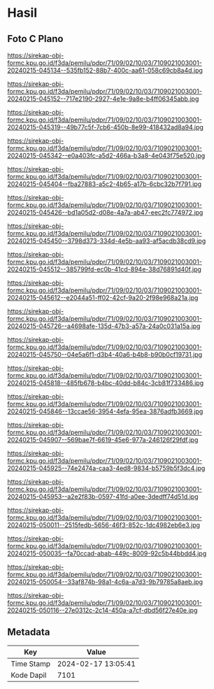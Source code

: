# Hasil

## Foto C Plano

https://sirekap-obj-formc.kpu.go.id/f3da/pemilu/pdpr/71/09/02/10/03/7109021003001-20240215-045134--535fb152-88b7-400c-aa61-058c69cb8a4d.jpg

https://sirekap-obj-formc.kpu.go.id/f3da/pemilu/pdpr/71/09/02/10/03/7109021003001-20240215-045152--717e2190-2927-4e1e-9a8e-b4ff06345abb.jpg

https://sirekap-obj-formc.kpu.go.id/f3da/pemilu/pdpr/71/09/02/10/03/7109021003001-20240215-045319--49b77c5f-7cb6-450b-8e99-418432ad8a94.jpg

https://sirekap-obj-formc.kpu.go.id/f3da/pemilu/pdpr/71/09/02/10/03/7109021003001-20240215-045342--e0a403fc-a5d2-466a-b3a8-4e043f75e520.jpg

https://sirekap-obj-formc.kpu.go.id/f3da/pemilu/pdpr/71/09/02/10/03/7109021003001-20240215-045404--fba27883-a5c2-4b65-a17b-6cbc32b7f791.jpg

https://sirekap-obj-formc.kpu.go.id/f3da/pemilu/pdpr/71/09/02/10/03/7109021003001-20240215-045426--bd1a05d2-d08e-4a7a-ab47-eec2fc774972.jpg

https://sirekap-obj-formc.kpu.go.id/f3da/pemilu/pdpr/71/09/02/10/03/7109021003001-20240215-045450--3798d373-334d-4e5b-aa93-af5acdb38cd9.jpg

https://sirekap-obj-formc.kpu.go.id/f3da/pemilu/pdpr/71/09/02/10/03/7109021003001-20240215-045512--385799fd-ec0b-41cd-894e-38d76891d40f.jpg

https://sirekap-obj-formc.kpu.go.id/f3da/pemilu/pdpr/71/09/02/10/03/7109021003001-20240215-045612--e2044a51-ff02-42cf-9a20-2f98e968a21a.jpg

https://sirekap-obj-formc.kpu.go.id/f3da/pemilu/pdpr/71/09/02/10/03/7109021003001-20240215-045726--a4698afe-135d-47b3-a57a-24a0c031a15a.jpg

https://sirekap-obj-formc.kpu.go.id/f3da/pemilu/pdpr/71/09/02/10/03/7109021003001-20240215-045750--04e5a6f1-d3b4-40a6-b4b8-b90b0cf19731.jpg

https://sirekap-obj-formc.kpu.go.id/f3da/pemilu/pdpr/71/09/02/10/03/7109021003001-20240215-045818--485fb678-b4bc-40dd-b84c-3cb81f733486.jpg

https://sirekap-obj-formc.kpu.go.id/f3da/pemilu/pdpr/71/09/02/10/03/7109021003001-20240215-045846--13ccae56-3954-4efa-95ea-3876adfb3669.jpg

https://sirekap-obj-formc.kpu.go.id/f3da/pemilu/pdpr/71/09/02/10/03/7109021003001-20240215-045907--569bae7f-6619-45e6-977a-246126f29fdf.jpg

https://sirekap-obj-formc.kpu.go.id/f3da/pemilu/pdpr/71/09/02/10/03/7109021003001-20240215-045925--74e2474a-caa3-4ed8-9834-b5759b5f3dc4.jpg

https://sirekap-obj-formc.kpu.go.id/f3da/pemilu/pdpr/71/09/02/10/03/7109021003001-20240215-045953--a2e2f83b-0597-41fd-a0ee-3dedff74d51d.jpg

https://sirekap-obj-formc.kpu.go.id/f3da/pemilu/pdpr/71/09/02/10/03/7109021003001-20240215-050011--2515fedb-5656-46f3-852c-1dc4982eb6e3.jpg

https://sirekap-obj-formc.kpu.go.id/f3da/pemilu/pdpr/71/09/02/10/03/7109021003001-20240215-050035--fa70ccad-abab-449c-8009-92c5b44bbdd4.jpg

https://sirekap-obj-formc.kpu.go.id/f3da/pemilu/pdpr/71/09/02/10/03/7109021003001-20240215-050054--33af874b-98a1-4c6a-a7d3-9b79785a8aeb.jpg

https://sirekap-obj-formc.kpu.go.id/f3da/pemilu/pdpr/71/09/02/10/03/7109021003001-20240215-050116--27e0312c-2c14-450a-a7cf-dbd56f27e40e.jpg


## Metadata

| Key        | Value               |
| ---------- | ------------------- |
| Time Stamp | 2024-02-17 13:05:41 |
| Kode Dapil | 7101                |



